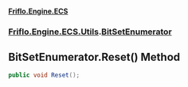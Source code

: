 #### [Friflo.Engine.ECS](index.md#'index')
### [Friflo.Engine.ECS.Utils](Friflo.Engine.ECS.Utils.md#'Friflo.Engine.ECS.Utils').[BitSetEnumerator](BitSetEnumerator.md#'Friflo.Engine.ECS.Utils.BitSetEnumerator')

## BitSetEnumerator.Reset() Method

```csharp
public void Reset();
```